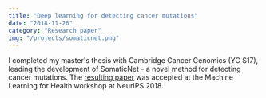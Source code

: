 ```yaml
---
title: "Deep learning for detecting cancer mutations"
date: "2018-11-26"
category: "Research paper"
img: "/projects/somaticnet.png"
---
```


I completed my master's thesis with Cambridge Cancer Genomics (YC S17), leading the development of SomaticNet - a novel method for detecting cancer mutations. The [resulting paper](https://arxiv.org/pdf/1811.11674) was accepted at the Machine Learning for Health workshop at NeurIPS 2018.
